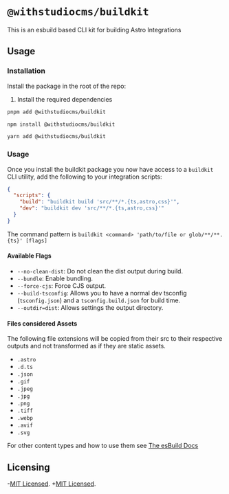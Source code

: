 # `@withstudiocms/buildkit`

This is an esbuild based CLI kit for building Astro Integrations

## Usage

### Installation

Install the package in the root of the repo:

1. Install the required dependencies

```bash
pnpm add @withstudiocms/buildkit
```

```bash
npm install @withstudiocms/buildkit
```

```bash
yarn add @withstudiocms/buildkit
```

### Usage

Once you install the buildkit package you now have access to a `buildkit` CLI utility, add the following to your integration scripts:

```json
{
  "scripts": {
    "build": "buildkit build 'src/**/*.{ts,astro,css}'",
    "dev": "buildkit dev 'src/**/*.{ts,astro,css}'"
  }
}
```

The command pattern is `buildkit <command> 'path/to/file or glob/**/**.{ts}' [flags]`

#### Available Flags

- `--no-clean-dist`: Do not clean the dist output during build.
- `--bundle`: Enable bundling.
- `--force-cjs`: Force CJS output.
- `--build-tsconfig`: Allows you to have a normal dev tsconfig (`tsconfig.json`) and a `tsconfig.build.json` for build time.
- `--outdir=dist`: Allows settings the output directory.

#### Files considered Assets

The following file extensions will be copied from their src to their respective outputs and not transformed as if they are static assets.

- `.astro`
- `.d.ts`
- `.json`
- `.gif`
- `.jpeg`
- `.jpg`
- `.png`
- `.tiff`
- `.webp`
- `.avif`
- `.svg`

For other content types and how to use them see [The esBuild Docs](https://esbuild.github.io/content-types/)

## Licensing

-[MIT Licensed](https://github.com/withstudiocms/cachedfetch/blob/main/LICENSE).
+[MIT Licensed](https://github.com/withstudiocms/studiocms/blob/main/LICENSE).